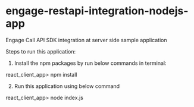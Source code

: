 # engage-restapi-integration-nodejs-app
Engage Call API SDK integration at server side sample application


Steps to run this application:

1. Install the npm packages by run below commands in terminal:

react_client_app> npm install

2. Run this application using below command

react_client_app> node index.js
